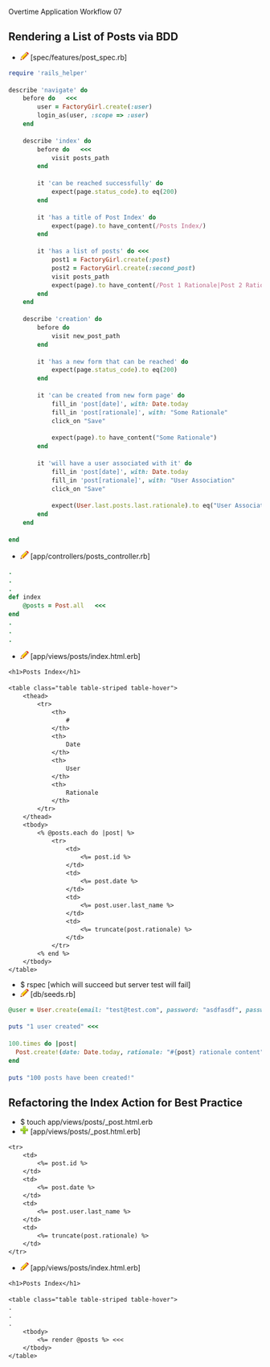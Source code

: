  Overtime Application Workflow 07

## Rendering a List of Posts via BDD

- ![edit](edit.png) [spec/features/post_spec.rb]
```rb
require 'rails_helper'

describe 'navigate' do
	before do   <<<
		user = FactoryGirl.create(:user)
		login_as(user, :scope => :user)   
	end
	
	describe 'index' do
		before do   <<<
			visit posts_path  
		end
		
		it 'can be reached successfully' do
			expect(page.status_code).to eq(200)
		end

		it 'has a title of Post Index' do
			expect(page).to have_content(/Posts Index/)
		end

		it 'has a list of posts' do <<<
			post1 = FactoryGirl.create(:post)  
			post2 = FactoryGirl.create(:second_post)   
			visit posts_path   
			expect(page).to have_content(/Post 1 Rationale|Post 2 Rationale/)
		end
	end

	describe 'creation' do
		before do
			visit new_post_path
		end

		it 'has a new form that can be reached' do
			expect(page.status_code).to eq(200)
		end

		it 'can be created from new form page' do
			fill_in 'post[date]', with: Date.today
			fill_in 'post[rationale]', with: "Some Rationale"
			click_on "Save"

			expect(page).to have_content("Some Rationale")
		end

		it 'will have a user associated with it' do
			fill_in 'post[date]', with: Date.today
			fill_in 'post[rationale]', with: "User Association"
			click_on "Save"

			expect(User.last.posts.last.rationale).to eq("User Association")
		end
	end

end
```

- ![edit](edit.png) [app/controllers/posts_controller.rb]
```rb
.
.
.
def index
	@posts = Post.all   <<<
end
.
.
.
```

- ![edit](edit.png) [app/views/posts/index.html.erb]
```erb
<h1>Posts Index</h1>

<table class="table table-striped table-hover">
	<thead>
		<tr>
			<th>
				#
			</th>
			<th>
				Date
			</th>
			<th>
				User
			</th>
			<th>
				Rationale
			</th>
		</tr>
	</thead>
	<tbody>
		<% @posts.each do |post| %>
			<tr>
				<td>
					<%= post.id %>
				</td>
				<td>
					<%= post.date %>
				</td>
				<td>
					<%= post.user.last_name %>
				</td>
				<td>
					<%= truncate(post.rationale) %>
				</td>
			</tr>
		<% end %>
	</tbody>
</table>
```

- $ rspec [which will succeed but server test will fail]
- ![edit](edit.png) [db/seeds.rb]
```rb
@user = User.create(email: "test@test.com", password: "asdfasdf", password_confirmation: "asdfasdf", first_name: "Daniel", last_name: "Park") <<<

puts "1 user created" <<<

100.times do |post|
  Post.create!(date: Date.today, rationale: "#{post} rationale content", user_id: @user.id)
end

puts "100 posts have been created!"
```

## Refactoring the Index Action for Best Practice

- $ touch app/views/posts/_post.html.erb
- ![add](plus.png) [app/views/posts/_post.html.erb]
```erb
<tr>
	<td>
		<%= post.id %>
	</td>
	<td>
		<%= post.date %>
	</td>
	<td>
		<%= post.user.last_name %>
	</td>
	<td>
		<%= truncate(post.rationale) %>
	</td>
</tr>
```
- ![edit](edit.png) [app/views/posts/index.html.erb]
```erb
<h1>Posts Index</h1>

<table class="table table-striped table-hover">
.
.
.
	<tbody>
		<%= render @posts %> <<<
	</tbody>
</table>
```


